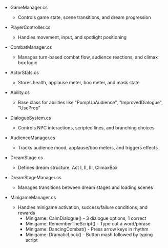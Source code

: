 - GameManager.cs
  - Controls game state, scene transitions, and dream progression

- PlayerController.cs
  - Handles movement, input, and spotlight positioning

- CombatManager.cs
  - Manages turn-based combat flow, audience reactions, and climax box logic

- ActorStats.cs
  - Stores health, applause meter, boo meter, and mask state

- Ability.cs
  - Base class for abilities like "PumpUpAudience", "ImprovedDialogue", "UseProp"

- DialogueSystem.cs
  - Controls NPC interactions, scripted lines, and branching choices

- AudienceManager.cs
  - Tracks audience mood, applause/boo meters, and triggers effects

- DreamStage.cs
  - Defines dream structure: Act I, II, III, ClimaxBox
	
- DreamStageManager.cs
  - Manages transitions between dream stages and loading scenes
	
- MinigameManager.cs
  - Handles minigame activation, success/failure conditions, and rewards
	- Minigame: CalmDialogue() - 3 dialogue options, 1 correct
	- Minigame: RememberTheScript() - Type out a word/phrase
	- Minigame: DancingCombat() - Press arrow keys in rhythm
	- Minigame: DramaticLock() - Button mash followed by typing script